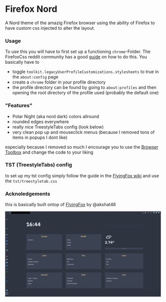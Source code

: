 # Firefox Nord

A Nord theme of the amazig Firefox browser using the ability of Firefox to have custom css injected to alter the layout.

### Usage

To use this you will have to first set up a functioning ``chrome``-Folder. The FirefoxCss reddit community has a good [guide](https://www.reddit.com/r/FirefoxCSS/wiki/index/tutorials/#wiki_setup) on how to do this. You basically have to

- toggle ``toolkit.legacyUserProfileCustomizations.stylesheets`` to true in the ``about:config`` page
- create a ``chrome`` folder in your profile directory
- the profile directory can be found by going to ``about:profiles`` and then opening the root directory of the profile used (probably the default one)


### "Features"

- Polar Night (aka nord dark) colors allround
- rounded edges everywhere
- really nice TreestyleTabs config (look below)
- very clean pop up and mouseclick menus (because I removed tons of items in popups I dont like)

especially because I removed so much I encourage you to use the [Browser Toolbox](https://developer.mozilla.org/en-US/docs/Tools/Browser_Toolbox) and change the code to your liking

### TST (TreestyleTabs) config

to set up my tst config simply follow the guide in the [FlyingFox wiki](https://github.com/akshat46/FlyingFox/wiki/%23-Installation#treestyletab-css) and use the ``tst/treestyletab.css``

### Acknoledgements

this is basically built ontop of [FlyingFox](https://github.com/akshat46/FlyingFox) by @akshat46

![image](Screenshot.png)